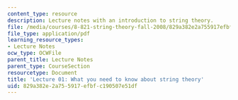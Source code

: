```yaml
---
content_type: resource
description: Lecture notes with an introduction to string theory.
file: /media/courses/8-821-string-theory-fall-2008/829a382e2a755917efbfc190507e51df_lecture01.pdf
file_type: application/pdf
learning_resource_types:
- Lecture Notes
ocw_type: OCWFile
parent_title: Lecture Notes
parent_type: CourseSection
resourcetype: Document
title: 'Lecture 01: What you need to know about string theory'
uid: 829a382e-2a75-5917-efbf-c190507e51df
---
```

